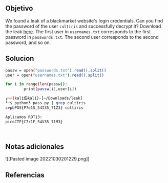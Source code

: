 ## Objetivo
We found a leak of a blackmarket website's login credentials. Can you find the password of the user `cultiris` and successfully decrypt it? Download the leak [here](https://artifacts.picoctf.net/c/534/leak.tar). The first user in `usernames.txt` corresponds to the first password in `passwords.txt`. The second user corresponds to the second password, and so on.

## Solucion
```bash
passw = open("passwords.txt").read().split()
user = open("usernames.txt").read().split()

for i in range(len(passw)):
        print(passw[i],user[i])

┌──(kali㉿kali)-[~/Downloads/leak]
└─$ python3 pass.py | grep cultiris
cvpbPGS{P7e1S_54I35_71Z3} cultiris

Aplicamos ROT13:
picoCTF{C7r1F_54V35_71M3}




```

## Notas adicionales
![[Pasted image 20221030201229.png]]
## Referencias